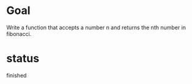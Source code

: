 # Goal

Write a function that accepts a number n and returns the nth number in fibonacci.
# status

finished
